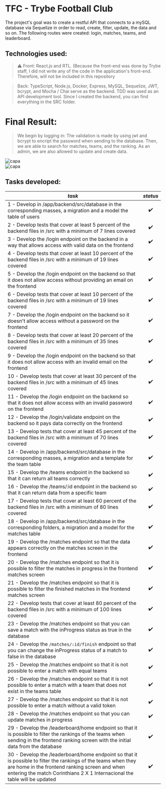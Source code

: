 # TFC - Trybe Football Club

The project's goal was to create a restful API that connects to a mySQL database via Sequelize in order to read, create, filter, update, the data and so on. The following routes were created: login, matches, teams, and leaderboard.

## Technologies used:

> ⚠️ Front: React.js and RTL. (Because the front-end was done by Trybe staff, I did not write any of the code in the application's front-end. Therefore, will not be included in this repository

> Back: TypeScript, Node.js, Docker, Express, MySQL, Sequelize, JWT, bcrypt, and Mocha / Chai serve as the backend. TDD was used as an API development tool. Since I created the backend, you can find everything in the SRC folder.

# Final Result:

> We begin by logging in: The validation is made by using jwt and bcrypt to encript the password when sending to the database.
> Then, we are able to search for matches, teams, and the ranking. As an admin, we are also allowed to update and create data.

<div>
   <img align="center" alt="capa" src="https://user-images.githubusercontent.com/95686401/199350760-ee1ae808-06e7-42d0-9efd-64ca8a2a663a.gif" />
</div>

<div>
   <img align="center" alt="capa" src="https://user-images.githubusercontent.com/95686401/199350834-f0328802-db26-4a87-97f2-f48dbe02bc4c.gif" />
</div>

## Tasks developed:

*task* | *status*
--- | :---:
1 - Develop in /app/backend/src/database in the corresponding masses, a migration and a model the table of users | :heavy_check_mark:
2 - Develop tests that cover at least 5 percent of the backend files in /src with a minimum of 7 lines covered | :heavy_check_mark:
3 - Develop the /login endpoint on the backend in a way that allows access with valid data on the frontend | :heavy_check_mark:
4 - Develop tests that cover at least 10 percent of the backend files in /src with a minimum of 19 lines covered | :heavy_check_mark:
5 - Develop the /login endpoint on the backend so that it does not allow access without providing an email on the frontend | :heavy_check_mark:
6 - Develop tests that cover at least 10 percent of the backend files in /src with a minimum of 19 lines covered | :heavy_check_mark:
7 - Develop the /login endpoint on the backend so it doesn't allow access without a password on the frontend | :heavy_check_mark:
8 - Develop tests that cover at least 20 percent of the backend files in /src with a minimum of 35 lines covered | :heavy_check_mark:
9 - Develop the /login endpoint on the backend so that it does not allow access with an invalid email on the frontend | :heavy_check_mark:
10 - Develop tests that cover at least 30 percent of the backend files in /src with a minimum of 45 lines covered | :heavy_check_mark:
11 - Develop the /login endpoint on the backend so that it does not allow access with an invalid password on the frontend | :heavy_check_mark:
12 - Develop the /login/validate endpoint on the backend so it pays data correctly on the frontend | :heavy_check_mark:
13 - Develop tests that cover at least 45 percent of the backend files in /src with a minimum of 70 lines covered | :heavy_check_mark:
14 - Develop in /app/backend/src/database in the corresponding masses, a migration and a template for the team table | :heavy_check_mark:
15 - Develop the /teams endpoint in the backend so that it can return all teams correctly | :heavy_check_mark:
16 - Develop the /teams/:id endpoint in the backend so that it can return data from a specific team | :heavy_check_mark:
17 - Develop tests that cover at least 60 percent of the backend files in /src with a minimum of 80 lines covered | :heavy_check_mark:
18 - Develop in /app/backend/src/database in the corresponding folders, a migration and a model for the matches table | :heavy_check_mark:
19 - Develop the /matches endpoint so that the data appears correctly on the matches screen in the frontend | :heavy_check_mark:
20 - Develop the /matches endpoint so that it is possible to filter the matches in progress in the frontend matches screen | :heavy_check_mark:
21 - Develop the /matches endpoint so that it is possible to filter the finished matches in the frontend matches screen | :heavy_check_mark:
22 - Develop tests that cover at least 80 percent of the backend files in /src with a minimum of 100 lines covered | :heavy_check_mark:
23 - Develop the /matches endpoint so that you can save a match with the inProgress status as true in the database | :heavy_check_mark:
24 - Develop the `/matches/:id/finish` endpoint so that you can change the inProgress status of a match to false in the database | :heavy_check_mark:
25 - Develop the /matches endpoint so that it is not possible to enter a match with equal teams | :heavy_check_mark:
26 - Develop the /matches endpoint so that it is not possible to enter a match with a team that does not exist in the teams table | :heavy_check_mark:
27 - Develop the /matches endpoint so that it is not possible to enter a match without a valid token | :heavy_check_mark:
28 - Develop the /matches endpoint so that you can update matches in progress | :heavy_check_mark:
29 - Develop the /leaderboard/home endpoint so that it is possible to filter the rankings of the teams when sending in the frontend ranking screen with the initial data from the database | :heavy_check_mark:
30 - Develop the /leaderboard/home endpoint so that it is possible to filter the rankings of the teams when they are home in the frontend ranking screen and when entering the match Corinthians 2 X 1 Internacional the table will be updated | :heavy_check_mark:

# 



